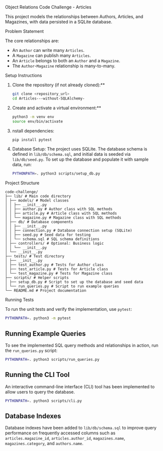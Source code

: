  Object Relations Code Challenge - Articles

This project models the relationships between Authors, Articles, and Magazines, with data persisted in a SQLite database.

Problem Statement

The core relationships are:
- An `Author` can write many `Articles`.
- A `Magazine` can publish many `Articles`.
- An `Article` belongs to both an `Author` and a `Magazine`.
- The `Author`-`Magazine` relationship is many-to-many.

Setup Instructions

1.  Clone the repository (if not already cloned):**
    ```bash
    git clone <repository_url>
    cd Articles---without-SQLAlchemy-
    ```

2.  Create and activate a virtual environment:**
    ```bash
    python3 -m venv env
    source env/bin/activate
    ```

3.  nstall dependencies:
    ```bash
    pip install pytest
    ```

4.  Database Setup:
    The project uses SQLite. The database schema is defined in `lib/db/schema.sql`, and initial data is seeded via `lib/db/seed.py`.
    To set up the database and populate it with sample data, run:
    ```bash
    PYTHONPATH=. python3 scripts/setup_db.py
    ```

 Project Structure

```
code-challenge/
├── lib/ # Main code directory
│ ├── models/ # Model classes
│ │ ├── __init__.py
│ │ ├── author.py # Author class with SQL methods
│ │ ├── article.py # Article class with SQL methods
│ │ └── magazine.py # Magazine class with SQL methods
│ ├── db/ # Database components
│ │ ├── __init__.py
│ │ ├── connection.py # Database connection setup (SQLite)
│ │ ├── seed.py # Seed data for testing
│ │ └── schema.sql # SQL schema definitions
│ ├── controllers/ # Optional: Business logic
│ │ └── __init__.py
│ └── __init__.py
├── tests/ # Test directory
│ ├── __init__.py
│ ├── test_author.py # Tests for Author class
│ ├── test_article.py # Tests for Article class
│ └── test_magazine.py # Tests for Magazine class
├── scripts/ # Helper scripts
│ ├── setup_db.py # Script to set up the database and seed data
│ └── run_queries.py # Script to run example queries
└── README.md # Project documentation
```

 Running Tests

To run the unit tests and verify the implementation, use `pytest`:

```bash
PYTHONPATH=. python3 -m pytest
```

## Running Example Queries

To see the implemented SQL query methods and relationships in action, run the `run_queries.py` script:

```bash
PYTHONPATH=. python3 scripts/run_queries.py
```

## Running the CLI Tool

An interactive command-line interface (CLI) tool has been implemented to allow users to query the database.

```bash
PYTHONPATH=. python3 scripts/cli.py
```

## Database Indexes

Database indexes have been added to `lib/db/schema.sql` to improve query performance on frequently accessed columns such as `articles.magazine_id`, `articles.author_id`, `magazines.name`, `magazines.category`, and `authors.name`.